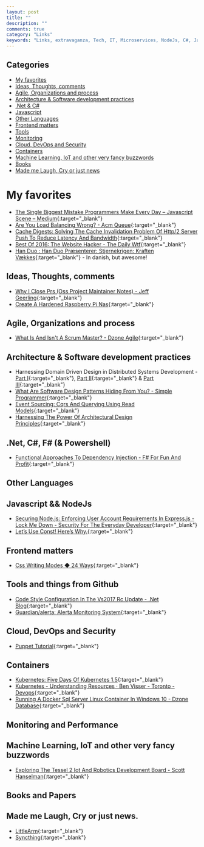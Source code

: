 ```yaml
---
layout: post
title: ""
description: ""
comments: true
category: "Links"
keywords: "Links, extravaganza, Tech, IT, Microservices, NodeJs, C#, Javascript, Solution architecture"
---
```


## Categories ##
* [My favorites](#favorites)
* [Ideas, Thoughts, comments](#ideas)
* [Agile, Organizations and process](#agile)
* [Architecture & Software development practices](#development)
* [.Net & C#](#net)
* [Javascript](#javascript)
* [Other Languages](#polygloting)
* [Frontend matters](#web)
* [Tools](#tools)
* [Monitoring](#monitoring)
* [Cloud, DevOps and Security](#devops)
* [Containers](#containers)
* [Machine Learning, IoT and other very fancy buzzwords](#iot)
* [Books](#books)
* [Made me Laugh, Cry or just news](#news)

# My favorites<a name="favorites"></a> #
* [The Single Biggest Mistake Programmers Make Every Day – Javascript Scene – Medium](https://medium.com/javascript-scene/the-single-biggest-mistake-programmers-make-every-day-62366b432308#.ts8kh8p4y){:target="_blank"}
* [Are You Load Balancing Wrong? - Acm Queue](http://queue.acm.org/detail.cfm?id=3028689){:target="_blank"}
* [Cache Digests: Solving The Cache Invalidation Problem Of Http/2 Server Push To Reduce Latency And Bandwidth](http://calendar.perfplanet.com/2016/cache-digests-http2-server-push/){:target="_blank"}
* [Best Of 2016: The Website Hacker - The Daily Wtf](http://thedailywtf.com/articles/best-of-2016-the-website-hacker){:target="_blank"}
* [Han Duo : Han Duo Præsenterer: Stjernekrigen: Kraften Vækkes](http://handuo.libsyn.com/han-duo-prsenterer-stjernekrigen-kraften-vkkes){:target="_blank"} - In danish, but awesome!

## Ideas, Thoughts, comments <a name="ideas"></a> ##
* [Why I Close Prs (Oss Project Maintainer Notes) - Jeff Geerling](http://www.jeffgeerling.com/blog/2016/why-i-close-prs-oss-project-maintainer-notes){:target="_blank"}
* [Create A Hardened Raspberry Pi Nas](http://blog.alexellis.io/hardened-raspberry-pi-nas/){:target="_blank"}

## Agile, Organizations and process<a name="agile"></a> ##
* [What Is And Isn't A Scrum Master? - Dzone Agile](https://dzone.com/articles/what-is-and-isnt-a-scrum-master-2){:target="_blank"}

## Architecture & Software development practices <a name="development"></a> ##
* Harnessing Domain Driven Design in Distributed Systems Development - [Part I](https://www.voxxed.com/blog/2016/08/harnessing-domain-driven-design-distributed-systems-development-part-i/){:target="_blank"}, [Part II](https://www.voxxed.com/blog/2016/10/harnessing-domain-driven-design-in-distributed-systems-development-part-ii/){:target="_blank"} & [Part III](https://www.voxxed.com/blog/2016/12/harnessing-domain-driven-design-in-distributed-systems-development-part-iii/?__s=amwwwz5judsp1dsfgko7){:target="_blank"}
* [What Are Software Design Patterns Hiding From You? - Simple Programmer](https://simpleprogrammer.com/2016/12/28/software-design-patterns-hiding/){:target="_blank"}
* [Event Sourcing: Cqrs And Querying Using Read Models](https://www.erikheemskerk.nl/event-sourcing-cqrs-querying-read-models/?__s=amwwwz5judsp1dsfgko7){:target="_blank"}
* [Harnessing The Power Of Architectural Design Principles](https://www.infoq.com/articles/architectural-design-principles){:target="_blank"}

## **.Net, C#, F# (& Powershell)**  <a name="net"></a> ##
* [Functional Approaches To Dependency Injection - F# For Fun And Profit](http://fsharpforfunandprofit.com/posts/dependency-injection-1/){:target="_blank"}

## Other Languages  <a name="polygloting"></a> ##

## Javascript && NodeJs <a name="javascript"></a><a name="nodejs"></a> ##
* [Securing Node.js: Enforcing User Account Requirements In Express.js - Lock Me Down - Security For The Everyday Developer](https://lockmedown.com/user-account-requirements-express-js/){:target="_blank"}
* [Let’s Use Const! Here’s Why.](https://ponyfoo.com/articles/var-let-const){:target="_blank"}

## Frontend matters <a name="web"></a> ##
* [Css Writing Modes ◆ 24 Ways](https://24ways.org/2016/css-writing-modes/){:target="_blank"}

## Tools and things from Github <a name="tools"></a> ##
* [Code Style Configuration In The Vs2017 Rc Update - .Net Blog](https://blogs.msdn.microsoft.com/dotnet/2016/12/15/code-style-configuration-in-the-vs2017-rc-update/){:target="_blank"}
* [Guardian/alerta: Alerta Monitoring System](https://github.com/guardian/alerta){:target="_blank"}

## Cloud, DevOps and Security<a name="devops"></a> ##
* [Puppet Tutorial](http://www.example42.com/tutorials/PuppetTutorial/){:target="_blank"}

## Containers <a name="containers"></a> ##
* [Kubernetes: Five Days Of Kubernetes 1.5](http://blog.kubernetes.io/2016/12/five-days-of-kubernetes-1.5.html?m=1){:target="_blank"}
* [Kubernetes - Understanding Resources · Ben Visser - Toronto - Devops](http://www.noqcks.io/note/kubernetes-resources-limits/){:target="_blank"}
* [Running A Docker Sql Server Linux Container In Windows 10 - Dzone Database](https://dzone.com/articles/running-docker-sql-server-linux-container-in-windo){:target="_blank"}

## Monitoring and Performance <a name="monitoring"></a> ##

## Machine Learning, IoT and other very fancy buzzwords <a name="iot"></a> ##
* [Exploring The Tessel 2 Iot And Robotics Development Board - Scott Hanselman](http://www.hanselman.com/blog/ExploringTheTessel2IoTAndRoboticsDevelopmentBoard.aspx){:target="_blank"}

## Books and Papers<a name="books"></a> ##

## Made me Laugh, Cry or just news. <a name="news"></a> ##
* [LittleArm](http://www.littlearmrobot.com/store.html){:target="_blank"}
* [Syncthing](https://syncthing.net/){:target="_blank"}